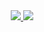 <div align="center">
    <a href="https://git.io/typing-svg">
        <img src="https://readme-typing-svg.demolab.com?font=Fira+Code&duration=1666&pause=1111&color=539BF5&center=true&vCenter=true&multiline=true&random=false&width=435&height=140&lines=presumir+el+buen+gusto+cuesta;mientras+saltamos;corazones+latiendo;cuando+menos;este+d%C3%ADa">
    </a>
    <a href="https://github.com/anuraghazra/github-readme-stats">
<!--        <img src="https://github-readme-stats.vercel.app/api?username=macydnah&show_icons=true&theme=slateorange&bg_color=00000000"> -->
        <img src="https://github-readme-stats.vercel.app/api?username=macydnah&show_icons=true&theme=gruvbox&bg_color=00000000">
    </a>
</div>
